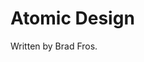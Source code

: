 # Atomic Design

Written by Brad Fros.

<!-- https://atomicdesign.bradfrost.com/table-of-contents/ -->
